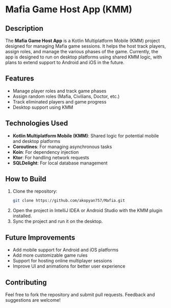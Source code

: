 # Mafia Game Host App (KMM)

## Description
The **Mafia Game Host App** is a Kotlin Multiplatform Mobile (KMM) project designed for managing Mafia game sessions. It helps the host track players, assign roles, and manage the various phases of the game. Currently, the app is designed to run on desktop platforms using shared KMM logic, with plans to extend support to Android and iOS in the future.

## Features
- Manage player roles and track game phases
- Assign random roles (Mafia, Civilians, Doctor, etc.)
- Track eliminated players and game progress
- Desktop support using KMM

## Technologies Used
- **Kotlin Multiplatform Mobile (KMM)**: Shared logic for potential mobile and desktop platforms
- **Coroutines**: For managing asynchronous tasks
- **Koin**: For dependency injection
- **Ktor**: For handling network requests
- **SQLDelight**: For local database management

## How to Build
1. Clone the repository:
    ```bash
    git clone https://github.com/akopyan757/Mafia.git
    ```
2. Open the project in IntelliJ IDEA or Android Studio with the KMM plugin installed.
3. Sync the project and run it on the desktop.

## Future Improvements
- Add mobile support for Android and iOS platforms
- Add more customizable game rules
- Support for hosting online multiplayer sessions
- Improve UI and animations for better user experience

## Contributing
Feel free to fork the repository and submit pull requests. Feedback and suggestions are welcome!
